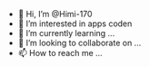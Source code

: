 - 👋 Hi, I’m @Himi-170
- 👀 I’m interested in apps coden
- 🌱 I’m currently learning ...
- 💞️ I’m looking to collaborate on ...
- 📫 How to reach me ...

<!---
Himi-170/Himi-170 is a ✨ special ✨ repository because its `README.md` (this file) appears on your GitHub profile.
You can click the Preview link to take a look at your changes.
--->
